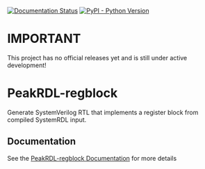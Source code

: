 [![Documentation Status](https://readthedocs.org/projects/peakrdl-regblock/badge/?version=latest)](http://peakrdl-regblock.readthedocs.io)
[![PyPI - Python Version](https://img.shields.io/pypi/pyversions/peakrdl-regblock.svg)](https://pypi.org/project/peakrdl-regblock)

# IMPORTANT

This project has no official releases yet and is still under active development!

# PeakRDL-regblock
Generate SystemVerilog RTL that implements a register block from compiled SystemRDL input.

## Documentation
See the [PeakRDL-regblock Documentation](http://peakrdl-regblock.readthedocs.io) for more details
